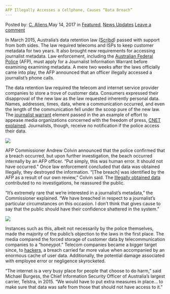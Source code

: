 ```yaml
---
AFP Illegally Accesses a Cellphone, Causes “Data Breach”
---
```

<article class="post-listing post-19862 post type-post status-publish format-standard has-post-thumbnail hentry  tag-accesses tag-afp tag-breach tag-cellphone tag-data tag-illegally">
    <div class="post-inner">
        <span>Posted by: <a href="https://www.deepdotweb.com/author/caliens/" title="">C. Aliens </a></span>
    <span>May 14, 2017</span>
    <span>in <a href="https://www.deepdotweb.com/category/deepdot-news/" rel="category tag">Featured</a>, <a href="https://www.deepdotweb.com/category/news-updates/" rel="category tag">News Updates</a></span>
    <span><a href="https://www.deepdotweb.com/2017/05/14/afp-illegally-accesses-cellphone-causes-data-breach/#respond">Leave a comment</a></span>
    </p>
    <div class="clear"></div>
    <div class="entry">
    <p>In March 2015, Australia&#8217;s data retention law (<a href="https://www.scribd.com/document/347114303/Telecommunications-Interception-and-Access-Amendment-Data-Retention-Bill-2015">Scribd</a>) passed with support from both sides. The law required telecoms and ISPs to keep customer metadata for two years. It also brought new requirements for accessing journalist metadata. Law enforcement, including the <a href="https://www.deepdotweb.com/2017/04/27/australian-border-force-increase-darknet-presence/">Australian Federal Police</a> (AFP), must apply for a Journalist Information Warrant before examining examining metadata. A mere two weeks after the laws officially came into play, the AFP announced that an officer illegally accessed a journalist&#8217;s phone calls.</p>
    <p>The data retention law required the telecom and internet service provider companies to store a trove of customer data. Consumers expressed their disapproval of the new law as the law requested inherently personal data. Names, addresses, times, data, where a communication occurred, and even the length of the communication fell under the scoop pure of the new law. The <a href="https://www.deepdotweb.com/tag/warrant/">journalist warrant</a> element passed in the an example of effort to appease media organizations concerned with the freedom of press, <a href="https://www.cnet.com/au/news/australian-federal-police-confirm-journalist-metadata-breach-data-retention/">CNET explained</a>. Journalists, though, receive no notification if the police access their data.</p>
    <p><img class="wp-image-19867 aligncenter" src="/imgs/2017/05/word-image-49.jpeg" srcset="/imgs/2017/05/word-image-49.jpeg 800w, /imgs/2017/05/word-image-49-300x225.jpeg 300w" sizes="(max-width: 800px) 100vw, 800px" /></p>
    <p>AFP Commissioner Andrew Colvin announced that the police confirmed that a breach occurred, but upon further investigation, the beach occurred internally by an AFP officer. &#8220;Put simply, this was human error. It should not have occurred.&#8221; Once law enforcement concluded that data was obtained Illegally, they destroyed the information. &#8220;[The breach] was identified by the AFP as a result of our own review,&#8221; Colvin said. The <a href="https://www.deepdotweb.com/tag/cybercrime/">Illegally obtained data</a> contributed to no investigations, he reassured the public.</p>
    <p>&#8220;It&#8217;s extremely rare that we&#8217;re interested in a journalist&#8217;s metadata,&#8221; the Commissioner explained. &#8220;We have breached in respect to a journalist&#8217;s particular circumstances on this occasion. I don&#8217;t think that gives cause to say that the public should have their confidence shattered in the system.&#8221;</p>
    <p><img class="wp-image-19868 aligncenter" src="/imgs/2017/05/word-image-50.jpeg" srcset="/imgs/2017/05/word-image-50.jpeg 800w, /imgs/2017/05/word-image-50-300x224.jpeg 300w" sizes="(max-width: 800px) 100vw, 800px" /></p>
    <p>Instances such as this, albeit not necessarily by the police themselves, made the majority of the public’s objection to the laws in the first place. The media compared the forced storage of customer data by telecommunication companies to a “honeypot.” Telecom companies became a bigger target since, to <a href="https://www.deepdotweb.com/tag/hackers/">hackers</a>, a breach carried far more value when accompanied by an enormous cache of user data. Additionally, the potential damage associated with employee error or negligence skyrocketed.</p>
    <p>&#8220;The internet is a very busy place for people that choose to do harm,&#8221; said Michael Burgess, the Chief Information Security Officer of Australia&#8217;s largest carrier, Telstra, in 2015. &#8220;We would have to put extra measures in place&#8230; to make sure that data was safe from those that should not have access to it.&#8221;</p>
    </div>
    <span style="display:none"><a href="https://www.deepdotweb.com/tag/accesses/" rel="tag">accesses</a> <a href="https://www.deepdotweb.com/tag/afp/" rel="tag">afp</a> <a href="https://www.deepdotweb.com/tag/breach/" rel="tag">breach</a> <a href="https://www.deepdotweb.com/tag/cellphone/" rel="tag">cellphone</a> <a href="https://www.deepdotweb.com/tag/data/" rel="tag">data</a> <a href="https://www.deepdotweb.com/tag/illegally/" rel="tag">illegally</a></span> <span style="display:none" class="updated">2017-05-14</span>
    <div style="display:none" class="vcard author" itemprop="author" itemscope itemtype="http://schema.org/Person"><strong class="fn" itemprop="name"><a href="https://www.deepdotweb.com/author/caliens/" title="Posts by C. Aliens" rel="author">C. Aliens</a></strong></div>
    </div>
</article>

